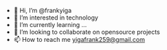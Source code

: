 - 👋 Hi, I’m @frankyiga
- 👀 I’m interested in technology
- 🌱 I’m currently learning ...
- 💞️ I’m looking to collaborate on opensource projects
- 📫 How to reach me yigafrank259@gmail.com

<!---
frankyiga/frankyiga is a ✨ special ✨ repository because its `README.md` (this file) appears on your GitHub profile.
You can click the Preview link to take a look at your changes.
--->
